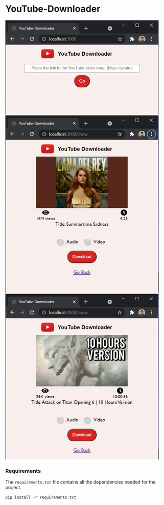 # YouTube-Downloader
<img src="GitHubimages/ss1.JPG" width="480px">
<img src="GitHubimages/ss2.JPG" width="480px">
<img src="GitHubimages/ss3.JPG" width="480px">

### Requirements
The `requirements.txt` file contains all the dependencies needed for the project.
```
pip install -r requirements.txt
```